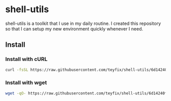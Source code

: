# shell-utils

shell-utils is a toolkit that I use in my daily routine. I created this
repository so that I can setup my new environment quickly whenever I need.

## Install

### Install with cURL

```sh
curl -fsSL https://raw.githubusercontent.com/teyfix/shell-utils/6d14240fbddd0347d19edaf4d4126c096948f0a4/install.sh | bash
```

### Install with wget

```sh
wget -qO- https://raw.githubusercontent.com/teyfix/shell-utils/6d14240fbddd0347d19edaf4d4126c096948f0a4/install.sh | bash
```
